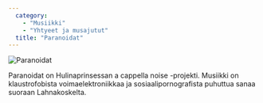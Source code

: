 ```yaml
---
  category: 
    - "Musiikki"
    - "Yhtyeet ja musajutut"
  title: "Paranoidat"
---
```

![Paranoidat](Paranoidat.png)

Paranoidat on Hulinaprinsessan a cappella noise -projekti. Musiikki on klaustrofobista voimaelektroniikkaa ja sosiaalipornografista puhuttua sanaa suoraan Lahnakoskelta.